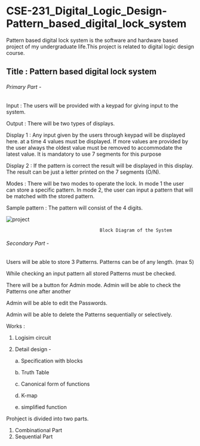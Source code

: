# CSE-231_Digital_Logic_Design-Pattern_based_digital_lock_system
Pattern based digital lock system is the software and hardware based project of my undergraduate life.This project is related to digital logic design course.


## Title : Pattern based digital lock system

###### Primary Part - 

Input : The users will be provided with a keypad for giving input to the system.

Output : There will be two types of displays.

Display 1 : Any input given by the users through keypad will be displayed here. at a time 4 values must be displayed. If more values are provided by the user always the oldest value must be removed to accommodate the latest value. It is mandatory to use 7 segments for this purpose

Display 2 : If the pattern is correct the result will be displayed in this display. The result can be just a letter printed on the 7 segments (O/N).

Modes : There will be two modes to operate the lock. In mode 1 the user can store a specific pattern. In mode 2, the user can input a pattern that will be matched with the stored pattern. 

Sample pattern : The pattern will consist of the 4 digits.


 
 ![project](https://user-images.githubusercontent.com/48995708/72919892-7400d880-3d72-11ea-84f6-5577ddcd8491.jpg)

                    
                                       Block Diagram of the System
                                                              

###### Secondary Part - 

Users will be able to store 3 Patterns. Patterns can be of any length. (max 5)

While checking an input pattern all stored Patterns must be checked.

There will be a button for Admin mode. Admin will be able to check the Patterns one after another

Admin will be able to edit the Passwords.

Admin will be able to delete the Patterns sequentially or selectively. 


Works :

1. Logisim circuit

2. Detail design - 

      a. Specification with blocks

      b. Truth Table

      c. Canonical form of functions   

      d. K-map

      e. simplified function
      
      
      
  Prohject is divided into two parts.
  1. Combinational Part
  2. Sequential Part
